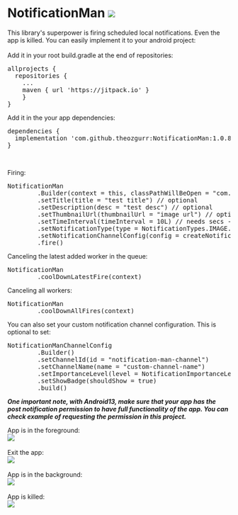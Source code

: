 # NotificationMan [![](https://jitpack.io/v/theozgurr/NotificationMan.svg)](https://jitpack.io/#theozgurr/NotificationMan)


This library's superpower is firing scheduled local notifications. Even the app is killed.
You can easily implement it to your android project:</br>
</br>
Add it in your root build.gradle at the end of repositories:
</br>
<pre>allprojects {
  repositories {
    ...
    maven { url 'https://jitpack.io' }
    }
}</pre> 

Add it in the your app dependencies:
</br>
<pre>dependencies {
  implementation 'com.github.theozgurr:NotificationMan:1.0.8'
}</pre>
</br>

Firing:</br>
<pre>NotificationMan
        .Builder(context = this, classPathWillBeOpen = "com.notification.man.MainActivity") // the activity's path that you want to open when the notification is clicked
        .setTitle(title = "test title") // optional
        .setDescription(desc = "test desc") // optional
        .setThumbnailUrl(thumbnailUrl = "image url") // optional
        .setTimeInterval(timeInterval = 10L) // needs secs - default is 5 secs
        .setNotificationType(type = NotificationTypes.IMAGE.type) // optional - default type is TEXT
        .setNotificationChannelConfig(config = createNotificationManChannelConfig()) // optional
        .fire()</pre> 
        
Canceling the latest added worker in the queue:</br>
<pre>NotificationMan
        .coolDownLatestFire(context)</pre>
        
Canceling all workers:</br>
<pre>NotificationMan
        .coolDownAllFires(context)</pre>
        
You can also set your custom notification channel configuration. This is optional to set:</br>
<pre>NotificationManChannelConfig
        .Builder()
        .setChannelId(id = "notification-man-channel")
        .setChannelName(name = "custom-channel-name")
        .setImportanceLevel(level = NotificationImportanceLevel.HIGH)
        .setShowBadge(shouldShow = true)
        .build()</pre> 

<b>***One important note, with Android13, make sure that your app has the post notification permission to have full functionality of the app. You can check example of requesting the permission in this project.***</b>



App is in the foreground:</br>
![](https://media1.giphy.com/media/ciweGllR6JM5e2xE4Y/giphy.gif)</br>
</br>
Exit the app:</br>
![](https://media0.giphy.com/media/JR6RcCu6pbEFNBMKtZ/giphy.gif)</br>
</br>
App is in the background:</br>
![](https://media1.giphy.com/media/RhBhUBYq771pIdHnlv/giphy.gif)</br>
</br>
App is killed:</br>
![](https://media1.giphy.com/media/VFNh8xq0e8VFxdJ3Wa/giphy.gif)</br>
</br>
